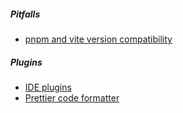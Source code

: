 ##### Pitfalls

- [pnpm and vite version compatibility](https://vite.dev/guide/#scaffolding-your-first-vite-project)

##### Plugins

- [IDE plugins](https://lit.dev/docs/v1/lit-html/tools/)
- [Prettier code formatter](https://prettier.io/docs/plugins)
